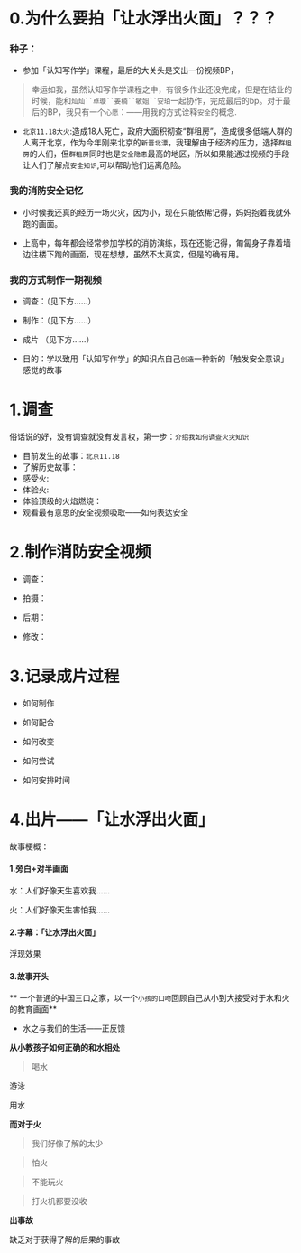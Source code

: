 # 0.为什么要拍「让水浮出火面」？？？

### 种子：

- 参加「认知写作学」课程，最后的大关头是交出一份视频BP，

 > 幸运如我，虽然认知写作学课程之中，有很多作业还没完成，但是在结业的时候，能和`灿灿``卓璇``姜楠``敏姐``安珀`一起协作，完成最后的bp。对于最后的BP，我只有一个`心愿`：——用我的方式诠释`安全`的概念.

- `北京11.18大火`:造成18人死亡，政府大面积彻查“群租房”，造成很多低端人群的人离开北京，作为今年刚来北京的`新晋北漂`，我理解由于经济的压力，选择`群租房`的人们，但`群租房`同时也是`安全隐患`最高的地区，所以如果能通过视频的手段让人们了解点`安全知识`,可以帮助他们远离危险。

### 我的消防安全记忆

- 小时候我还真的经历一场火灾，因为小，现在只能依稀记得，妈妈抱着我就外跑的画面。

- 上高中，每年都会经常参加学校的消防演练，现在还能记得，匍匐身子靠着墙边往楼下跑的画面，现在想想，虽然不太真实，但是的确有用。

### 我的方式制作一期视频

- 调查：（见下方……）

- 制作：（见下方……）

- 成片 （见下方……）

- 目的：学以致用「认知写作学」的知识点自己`创造`一种新的「触发安全意识」感觉的故事

# 1.调查

俗话说的好，没有调查就没有发言权，第一步：`介绍我如何调查火灾知识`


 - 目前发生的故事：`北京11.18`
 - 了解历史故事：
 - 感受火:
 - 体验火:
 - 体验顶级的火焰燃烧：
 - 观看最有意思的安全视频吸取——如何表达安全

# 2.制作消防安全视频
 
 - 调查：
 
 - 拍摄：
 
 - 后期：
 
 - 修改：
 
 
# 3.记录成片过程

- 如何制作

- 如何配合

- 如何改变

- 如何尝试

- 如何安排时间
 
# 4.出片——「让水浮出火面」

故事梗概：

#### 1.旁白+对半画面

水：人们好像天生喜欢我……

火：人们好像天生害怕我……

#### 2.字幕：「让水浮出火面」

浮现效果

#### 3.故事开头

** 一个普通的中国三口之家，以一个`小孩的口吻`回顾自己从小到大接受对于水和火的教育画面**

- 水之与我们的生活——正反馈

**从小教孩子如何正确的和水相处**

 > 喝水
 >
  游泳
 >
 用水

**而对于火**

> 我们好像了解的太少

> 怕火

> 不能玩火

> 打火机都要没收

**出事故**

缺乏对于获得了解的后果的事故

 
